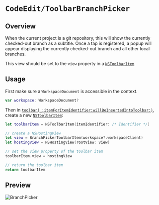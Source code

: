 # ``CodeEdit/ToolbarBranchPicker``

## Overview

When the current project is a git repository, this will show the currently 
checked-out branch as a subtitle. Once a tap is registered, a popup will 
appear displaying the currently checked-out branch and all other local branches.

This view should be set to the `view` property in a [`NSToolbarItem`](https://developer.apple.com/documentation/appkit/nstoolbaritem).

## Usage

First make sure a `WorkspaceDocument` is accessible in the context.

```swift
var workspace: WorkspaceDocument?
```

Then in 
[`toolbar(_:itemForItemIdentifier:willBeInsertedIntoToolbar:)`](https://developer.apple.com/documentation/appkit/nstoolbardelegate/1516985-toolbar), 
create a new [`NSToolbarItem`](https://developer.apple.com/documentation/appkit/nstoolbaritem):

```swift
let toolbarItem = NSToolbarItem(itemIdentifier: /* Identifier */)

// create a NSHostingView
let view = BranchPickerToolbarItem(workspace?.workspaceClient)
let hostingView = NSHostingView(rootView: view)

// set the view property of the toolbar item
toolbarItem.view = hostingView

// return the toolbar item
return toolbarItem
```

## Preview

![BranchPicker](BranchPicker_View.png)
